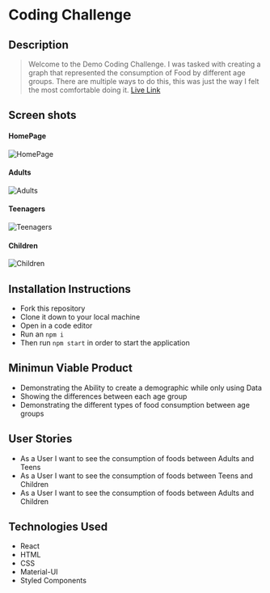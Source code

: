 # Coding Challenge 

## Description

> Welcome to the Demo Coding Challenge. I was tasked with creating a graph that represented the consumption of Food by different age groups. There are multiple ways to do this, this was just the way I felt the most comfortable doing it.
[Live Link]((https://lovely-strudel-8a044e.netlify.app/))


## Screen shots
#### HomePage
![HomePage](./images/)

#### Adults
![Adults](./images/)

#### Teenagers
![Teenagers](./images/)

#### Children
![Children](./images/)
## Installation Instructions
* Fork this repository
* Clone it down to your local machine
* Open in a code editor
* Run an ```npm i```
* Then run ```npm start``` in order to start the application


## Minimun Viable Product
* Demonstrating the Ability to create a demographic while only using Data
* Showing the differences between each age group
* Demonstrating the different types of food consumption between age groups

## User Stories
- As a User I want to see the consumption of foods between Adults and Teens
- As a User I want to see the consumption of foods between Teens and Children
- As a User I want to see the consumption of foods between Adults and Children


## Technologies Used
* React
* HTML
* CSS
* Material-UI
* Styled Components

